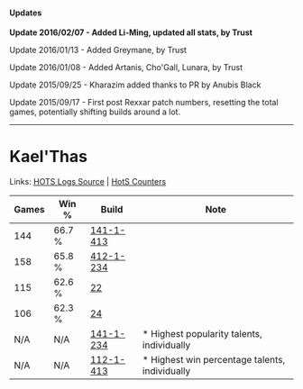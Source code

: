 #### Updates
**Update 2016/02/07 - Added Li-Ming, updated all stats, by Trust**

Update 2016/01/13 - Added Greymane, by Trust

Update 2016/01/08 - Added Artanis, Cho'Gall, Lunara, by Trust

Update 2015/09/25 - Kharazim added thanks to PR by Anubis Black

Update 2015/09/17 - First post Rexxar patch numbers, resetting the total games, potentially shifting builds around a lot.

***

# Kael'Thas

Links: [HOTS Logs Source](https://www.hotslogs.com/Sitewide/HeroDetails?Hero=Kael'Thas) | [HotS Counters](http://hotscounters.com/#/hero/Kael'Thas)

Games  | Win %  | Build     | Note
-----  | -----  | -----     | ----
144    | 66.7 % | [141-1-413](http://www.heroesfire.com/hots/talent-calculator/kaelthas#hX_L) | 
158    | 65.8 % | [412-1-234](http://www.heroesfire.com/hots/talent-calculator/kaelthas#rtaI) | 
115    | 62.6 % | [22](http://www.heroesfire.com/hots/talent-calculator/kaelthas#1w) | 
106    | 62.3 % | [24](http://www.heroesfire.com/hots/talent-calculator/kaelthas#1y) | 
N/A    | N/A    | [141-1-234](http://www.heroesfire.com/hots/talent-calculator/kaelthas#hXyY) | * Highest popularity talents, individually
N/A    | N/A    | [112-1-413](http://www.heroesfire.com/hots/talent-calculator/kaelthas#gRC5) | * Highest win percentage talents, individually
